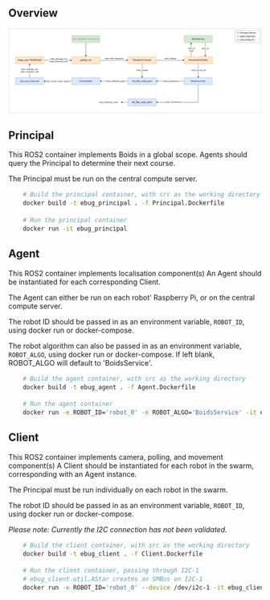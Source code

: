 ## Overview
![Component Architecure](component_architecture.png)

## Principal
This ROS2 container implements Boids in a global scope. 
Agents should query the Principal to determine their next course.

The Principal must be run on the central compute server.

```sh
    # Build the principal container, with src as the working directory
    docker build -t ebug_principal . -f Principal.Dockerfile

    # Run the principal container
    docker run -it ebug_principal
```

## Agent
This ROS2 container implements localisation component(s)
An Agent should be instantiated for each corresponding Client.

The Agent can either be run on each robot' Raspberry Pi, or on the central compute server.

The robot ID should be passed in as an environment variable, `ROBOT_ID`, using docker run or docker-compose.

The robot algorithm can also be passed in as an environment variable, `ROBOT_ALGO`, using docker run or docker-compose.
If left blank, ROBOT_ALGO will default to 'BoidsService'.

```sh
    # Build the agent container, with src as the working directory
    docker build -t ebug_agent . -f Agent.Dockerfile

    # Run the agent container
    docker run -e ROBOT_ID='robot_0' -e ROBOT_ALGO='BoidsService' -it ebug_agent 
```

## Client
This ROS2 container implements camera, polling, and movement component(s)
A Client should be instantiated for each robot in the swarm, corresponding with an Agent instance.

The Principal must be run individually on each robot in the swarm.

The robot ID should be passed in as an environment variable, `ROBOT_ID`, using docker run or docker-compose.

*Please note: Currently the I2C connection has not been validated.*

```sh
    # Build the client container, with src as the working directory
    docker build -t ebug_client . -f Client.Dockerfile

    # Run the client container, passing through I2C-1
    # ebug_client.util.AStar creates an SMBus on I2C-1
    docker run -e ROBOT_ID='robot_0' --device /dev/i2c-1 -it ebug_client 
```


